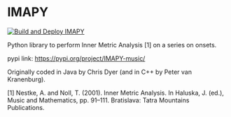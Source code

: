 # IMAPY

[![Build and Deploy IMAPY](https://github.com/NadiaCarvalho/IMAPY/actions/workflows/build-deploy-imapy.yml/badge.svg)](https://github.com/NadiaCarvalho/IMAPY/actions/workflows/build-deploy-imapy.yml)

Python library to perform Inner Metric Analysis [1] on a series on onsets.

pypi link: https://pypi.org/project/IMAPY-music/

Originally coded in Java by Chris Dyer (and in C++ by Peter van Kranenburg).

[1] Nestke, A. and Noll, T. (2001). Inner Metric Analysis. In Haluska, J. (ed.), Music and Mathematics, pp. 91–111. Bratislava: Tatra Mountains Publications.
